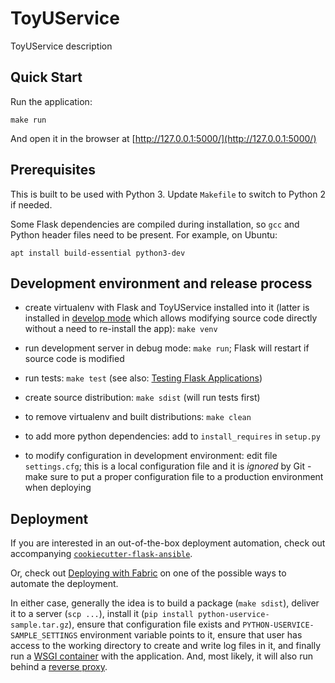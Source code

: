 # ToyUService

ToyUService description

## Quick Start

Run the application:

    make run

And open it in the browser at [http://127.0.0.1:5000/](http://127.0.0.1:5000/)


## Prerequisites

This is built to be used with Python 3. Update `Makefile` to switch to Python 2 if needed.

Some Flask dependencies are compiled during installation, so `gcc` and Python header files need to be present.
For example, on Ubuntu:

    apt install build-essential python3-dev


## Development environment and release process

 - create virtualenv with Flask and ToyUService installed into it (latter is installed in
   [develop mode](http://setuptools.readthedocs.io/en/latest/setuptools.html#development-mode) which allows
   modifying source code directly without a need to re-install the app): `make venv`

 - run development server in debug mode: `make run`; Flask will restart if source code is modified

 - run tests: `make test` (see also: [Testing Flask Applications](http://flask.pocoo.org/docs/0.12/testing/))

 - create source distribution: `make sdist` (will run tests first)

 - to remove virtualenv and built distributions: `make clean`

 - to add more python dependencies: add to `install_requires` in `setup.py`

 - to modify configuration in development environment: edit file `settings.cfg`; this is a local configuration file
   and it is *ignored* by Git - make sure to put a proper configuration file to a production environment when
   deploying


## Deployment

If you are interested in an out-of-the-box deployment automation, check out accompanying
[`cookiecutter-flask-ansible`](https://github.com/candidtim/cookiecutter-flask-ansible).

Or, check out [Deploying with Fabric](http://flask.pocoo.org/docs/0.12/patterns/fabric/#fabric-deployment) on one of the
possible ways to automate the deployment.

In either case, generally the idea is to build a package (`make sdist`), deliver it to a server (`scp ...`),
install it (`pip install python-uservice-sample.tar.gz`), ensure that configuration file exists and
`PYTHON-USERVICE-SAMPLE_SETTINGS` environment variable points to it, ensure that user has access to the
working directory to create and write log files in it, and finally run a
[WSGI container](http://flask.pocoo.org/docs/0.12/deploying/wsgi-standalone/) with the application.
And, most likely, it will also run behind a
[reverse proxy](http://flask.pocoo.org/docs/0.12/deploying/wsgi-standalone/#proxy-setups).
